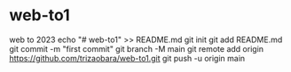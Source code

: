 # web-to1
web to 2023
echo "# web-to1" >> README.md
git init
git add README.md
git commit -m "first commit"
git branch -M main
git remote add origin https://github.com/trizaobara/web-to1.git
git push -u origin main
